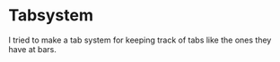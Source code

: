 # Tabsystem
I tried to make a tab system for keeping track of tabs like the ones they have at bars.

